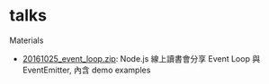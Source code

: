 # talks
Materials

* [20161025_event_loop.zip](https://minhaskamal.github.io/DownGit/#/home?url=https://github.com/simenkid/talks/tree/master/20161025_event_loop): Node.js 線上讀書會分享 Event Loop 與 EventEmitter, 內含 demo examples  

